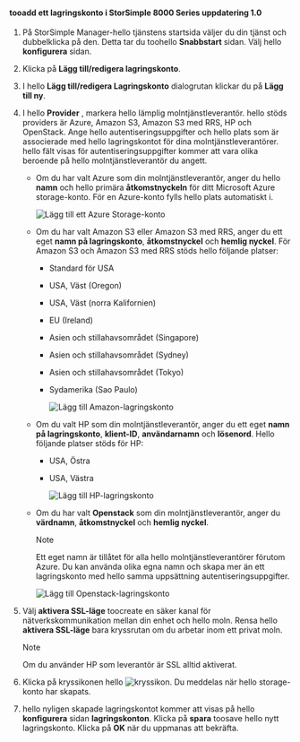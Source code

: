 <!--author=alkohli last changed: 9/17/15-->

#### <a name="tooadd-a-storage-account-in-storsimple-8000-series-update-10"></a>tooadd ett lagringskonto i StorSimple 8000 Series uppdatering 1.0
1. På StorSimple Manager-hello tjänstens startsida väljer du din tjänst och dubbelklicka på den. Detta tar du toohello **Snabbstart** sidan. Välj hello **konfigurera** sidan.
2. Klicka på **Lägg till/redigera lagringskonto**.
3. I hello **Lägg till/redigera Lagringskonto** dialogrutan klickar du på **Lägg till ny**.
4. I hello **Provider** , markera hello lämplig molntjänstleverantör. hello stöds providers är Azure, Amazon S3, Amazon S3 med RRS, HP och OpenStack. Ange hello autentiseringsuppgifter och hello plats som är associerade med hello lagringskontot för dina molntjänstleverantörer. hello fält visas för autentiseringsuppgifter kommer att vara olika beroende på hello molntjänstleverantör du angett. 
   
   * Om du har valt Azure som din molntjänstleverantör, anger du hello **namn** och hello primära **åtkomstnyckeln** för ditt Microsoft Azure storage-konto. För en Azure-konto fylls hello plats automatiskt i.
     
        ![Lägg till ett Azure Storage-konto](./media/storsimple-configure-new-storage-account-u1/AddAzureStorageaccount-include.png)
   * Om du har valt Amazon S3 eller Amazon S3 med RRS, anger du ett eget **namn på lagringskonto**, **åtkomstnyckel** och **hemlig nyckel**. För Amazon S3 och Amazon S3 med RRS stöds hello följande platser:
     
     * Standard för USA
     * USA, Väst (Oregon)
     * USA, Väst (norra Kalifornien)
     * EU (Ireland)
     * Asien och stillahavsområdet (Singapore)
     * Asien och stillahavsområdet (Sydney)
     * Asien och stillahavsområdet (Tokyo)
     * Sydamerika (Sao Paulo)
       
       ![Lägg till Amazon-lagringskonto](./media/storsimple-configure-new-storage-account-u1/AddAmazonStorageaccount-include.png)
   * Om du valt HP som din molntjänstleverantör, anger du ett eget **namn på lagringskonto**, **klient-ID**, **användarnamn** och **lösenord**. Hello följande platser stöds för HP:
     
     * USA, Östra
     * USA, Västra
       
       ![Lägg till HP-lagringskonto](./media/storsimple-configure-new-storage-account-u1/AddHPStorageaccount-include.png)
   * Om du har valt **Openstack** som din molntjänstleverantör, anger du **värdnamn**, **åtkomstnyckel** och **hemlig nyckel**.
     
     > [!NOTE]
     > Ett eget namn är tillåtet för alla hello molntjänstleverantörer förutom Azure. Du kan använda olika egna namn och skapa mer än ett lagringskonto med hello samma uppsättning autentiseringsuppgifter.
     > 
     > 
     
        ![Lägg till Openstack-lagringskonto](./media/storsimple-configure-new-storage-account-u1/AddOpenstackStorageaccount-include.png)
5. Välj **aktivera SSL-läge** toocreate en säker kanal för nätverkskommunikation mellan din enhet och hello moln. Rensa hello **aktivera SSL-läge** bara kryssrutan om du arbetar inom ett privat moln.
   
   > [!NOTE]
   > Om du använder HP som leverantör är SSL alltid aktiverat.
   > 
   > 
6. Klicka på kryssikonen hello ![kryssikon](./media/storsimple-configure-new-storage-account/HCS_CheckIcon-include.png). Du meddelas när hello storage-konto har skapats.
7. hello nyligen skapade lagringskontot kommer att visas på hello **konfigurera** sidan **lagringskonton**. Klicka på **spara** toosave hello nytt lagringskonto. Klicka på **OK** när du uppmanas att bekräfta.

